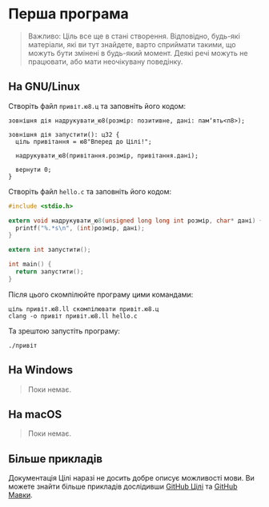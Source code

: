 # Перша програма

> Важливо: Ціль все ще в стані створення. Відповідно, будь-які матеріали, які ви тут знайдете, варто сприймати такими,
> що можуть бути змінені в будь-який момент. Деякі речі можуть не працювати, або мати неочікувану поведінку.

## На GNU/Linux

Створіть файл `привіт.ю8.ц` та заповніть його кодом:

```ціль
зовнішня дія надрукувати_ю8(розмір: позитивне, дані: памʼять<п8>);

зовнішня дія запустити(): ц32 {
  ціль привітання = ю8"Вперед до Цілі!";
  
  надрукувати_ю8(привітання.розмір, привітання.дані);
  
  вернути 0;
}
```

Створіть файл `hello.c` та заповніть його кодом:

```c
#include <stdio.h>

extern void надрукувати_ю8(unsigned long long int розмір, char* дані) {
  printf("%.*s\n", (int)розмір, дані);
}

extern int запустити();

int main() {
  return запустити();
}
```

Після цього скомпілюйте програму цими командами:

```shell
ціль привіт.ю8.ll скомпілювати привіт.ю8.ц
clang -o привіт привіт.ю8.ll hello.c
```

Та зрештою запустіть програму:

```shell
./привіт
```

## На Windows

> Поки немає.

## На macOS

> Поки немає.

## Більше прикладів

Документація Цілі наразі не досить добре описує можливості мови. Ви можете знайти більше прикладів
дослідивши [GitHub Цілі](https://github.com/tsil-ukr) та [GitHub Мавки](https://github.com/mavka-ukr).